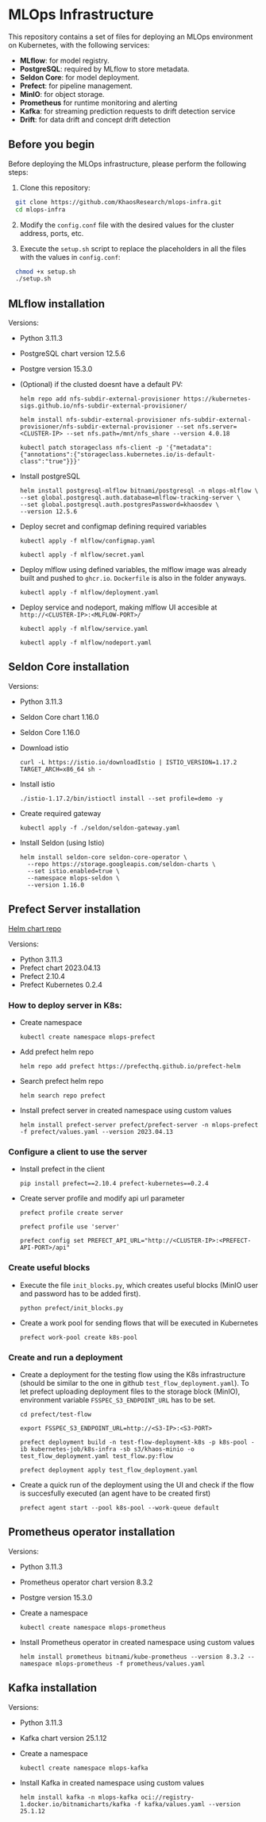 # MLOps Infrastructure

This repository contains a set of files for deploying an MLOps environment on Kubernetes, with the following services:

- **MLflow**: for model registry.
- **PostgreSQL**: required by MLflow to store metadata.
- **Seldon Core**: for model deployment.
- **Prefect**: for pipeline management.
- **MinIO**: for object storage.
- **Prometheus** for runtime monitoring and alerting
- **Kafka**: for streaming prediction requests to drift detection service
- **Drift**: for data drift and concept drift detection

## Before you begin

Before deploying the MLOps infrastructure, please perform the following steps:

1. Clone this repository:

  ```bash
    git clone https://github.com/KhaosResearch/mlops-infra.git
    cd mlops-infra
  ```

2. Modify the `config.conf` file with the desired values for the cluster address, ports, etc.

3. Execute the `setup.sh` script to replace the placeholders in all the files with the values in `config.conf`:

  ```bash
    chmod +x setup.sh
    ./setup.sh
  ```

## MLflow installation

Versions:

- Python 3.11.3
- PostgreSQL chart version 12.5.6
- Postgre version 15.3.0

- (Optional) if the clusted doesnt have a default PV:

  `helm repo add nfs-subdir-external-provisioner https://kubernetes-sigs.github.io/nfs-subdir-external-provisioner/`  
  
  `helm install nfs-subdir-external-provisioner nfs-subdir-external-provisioner/nfs-subdir-external-provisioner --set nfs.server=<CLUSTER-IP> --set nfs.path=/mnt/nfs_share --version 4.0.18`  
  
  `kubectl patch storageclass nfs-client -p '{"metadata": {"annotations":{"storageclass.kubernetes.io/is-default-class":"true"}}}'`

- Install postgreSQL

  ```
  helm install postgresql-mlflow bitnami/postgresql -n mlops-mlflow \
  --set global.postgresql.auth.database=mlflow-tracking-server \
  --set global.postgresql.auth.postgresPassword=khaosdev \
  --version 12.5.6
  ```

- Deploy secret and configmap defining required variables

  `kubectl apply -f mlflow/configmap.yaml`
  
  `kubectl apply -f mlflow/secret.yaml`

- Deploy mlflow using defined variables, the mlflow image was already built and pushed to `ghcr.io`. `Dockerfile` is also in the folder anyways.

  `kubectl apply -f mlflow/deployment.yaml`

- Deploy service and nodeport, making mlflow UI accesible at `http://<CLUSTER-IP>:<MLFLOW-PORT>/`

  `kubectl apply -f mlflow/service.yaml`
  
  `kubectl apply -f mlflow/nodeport.yaml`

## Seldon Core installation

Versions:

- Python 3.11.3
- Seldon Core chart 1.16.0
- Seldon Core 1.16.0

- Download istio

  `curl -L https://istio.io/downloadIstio | ISTIO_VERSION=1.17.2 TARGET_ARCH=x86_64 sh -`

- Install istio

  `./istio-1.17.2/bin/istioctl install --set profile=demo -y`

- Create required gateway 

  `kubectl apply -f ./seldon/seldon-gateway.yaml`

- Install Seldon (using Istio)

  ```
  helm install seldon-core seldon-core-operator \
    --repo https://storage.googleapis.com/seldon-charts \
    --set istio.enabled=true \
    --namespace mlops-seldon \
    --version 1.16.0
    ```

## Prefect Server installation

[Helm chart repo](https://github.com/PrefectHQ/prefect-helm/tree/main)

Versions:

- Python 3.11.3
- Prefect chart 2023.04.13
- Prefect 2.10.4
- Prefect Kubernetes 0.2.4

### How to deploy server in K8s:

- Create namespace  
  
  `kubectl create namespace mlops-prefect`

- Add prefect helm repo  
  
  `helm repo add prefect https://prefecthq.github.io/prefect-helm`

- Search prefect helm repo  
  
  `helm search repo prefect`

- Install prefect server in created namespace using custom values    
  
  `helm install prefect-server prefect/prefect-server -n mlops-prefect -f prefect/values.yaml --version 2023.04.13`

### Configure a client to use the server

- Install prefect in the client  
  
  `pip install prefect==2.10.4 prefect-kubernetes==0.2.4`

- Create server profile and modify api url parameter  
  
  `prefect profile create server`  

  `prefect profile use 'server' `   

  `prefect config set PREFECT_API_URL="http://<CLUSTER-IP>:<PREFECT-API-PORT>/api"`

### Create useful blocks

- Execute the file `init_blocks.py`, which creates useful blocks (MinIO user and password has to be added first).  
  
  `python prefect/init_blocks.py`

- Create a work pool for sending flows that will be executed in Kubernetes
  
  `prefect work-pool create k8s-pool`

### Create and run a deployment

- Create a deployment for the testing flow using the K8s infrastructure (should be similar to the one in github `test_flow_deployment.yaml`). To let prefect uploading deployment files to the storage block (MinIO), environment variable `FSSPEC_S3_ENDPOINT_URL` has to be set. 
  
  `cd prefect/test-flow`

  `export FSSPEC_S3_ENDPOINT_URL=http://<S3-IP>:<S3-PORT>`

  `prefect deployment build -n test-flow-deployment-k8s -p k8s-pool -ib kubernetes-job/k8s-infra -sb s3/khaos-minio -o test_flow_deployment.yaml test_flow.py:flow`  

  `prefect deployment apply test_flow_deployment.yaml`

- Create a quick run of the deployment using the UI and check if the flow is succesfully executed (an agent have to be created first)

  `prefect agent start --pool k8s-pool --work-queue default`

## Prometheus operator installation

Versions:

- Python 3.11.3
- Prometheus operator chart version 8.3.2
- Postgre version 15.3.0

- Create a namespace

  `kubectl create namespace mlops-prometheus`  

- Install Prometheus operator in created namespace using custom values 
    
  `helm install prometheus bitnami/kube-prometheus --version 8.3.2 --namespace mlops-prometheus -f prometheus/values.yaml` 

## Kafka installation

Versions:

- Python 3.11.3
- Kafka chart version 25.1.12

- Create a namespace

  `kubectl create namespace mlops-kafka` 

- Install Kafka in created namespace using custom values

  `helm install kafka -n mlops-kafka oci://registry-1.docker.io/bitnamicharts/kafka -f kafka/values.yaml --version 25.1.12`